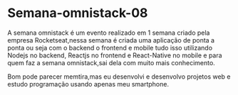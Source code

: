 # Semana-omnistack-08

A semana omnistack é um evento realizado em 1 semana criado pela empresa Rocketseat,nessa semana é criada uma aplicação de ponta a ponta ou seja com o backend o frontend e mobile tudo isso utilizando Nodejs no backend, Reactjs no frontend e React-Native no mobile e para quem faz a semana omnistack,sai dela com muito mais conhecimento.

Bom pode parecer memtira,mas eu desenvolvi e desenvolvo projetos web e estudo programação usando apenas meu smartphone.
